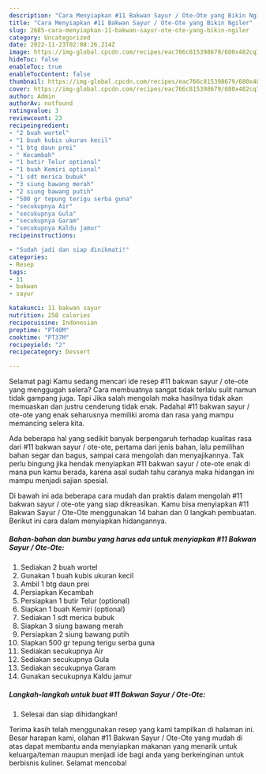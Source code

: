 ```yaml
---
description: "Cara Menyiapkan #11 Bakwan Sayur / Ote-Ote yang Bikin Ngiler"
title: "Cara Menyiapkan #11 Bakwan Sayur / Ote-Ote yang Bikin Ngiler"
slug: 2685-cara-menyiapkan-11-bakwan-sayur-ote-ote-yang-bikin-ngiler
category: Uncategorized
date: 2022-11-23T02:08:26.214Z
image: https://img-global.cpcdn.com/recipes/eac766c815398679/680x482cq70/11-bakwan-sayur-ote-ote-foto-resep-utama.jpg
hideToc: false
enableToc: true
enableTocContent: false
thumbnail: https://img-global.cpcdn.com/recipes/eac766c815398679/680x482cq70/11-bakwan-sayur-ote-ote-foto-resep-utama.jpg
cover: https://img-global.cpcdn.com/recipes/eac766c815398679/680x482cq70/11-bakwan-sayur-ote-ote-foto-resep-utama.jpg
author: Admin
authorAv: notfound
ratingvalue: 3
reviewcount: 23
recipeingredient:
- "2 buah wortel"
- "1 buah kubis ukuran kecil"
- "1 btg daun prei"
- " Kecambah"
- "1 butir Telur optional"
- "1 buah Kemiri optional"
- "1 sdt merica bubuk"
- "3 siung bawang merah"
- "2 siung bawang putih"
- "500 gr tepung terigu serba guna"
- "secukupnya Air"
- "secukupnya Gula"
- "secukupnya Garam"
- "secukupnya Kaldu jamur"
recipeinstructions:

- "Sudah jadi dan siap dinikmati!"
categories:
- Resep
tags:
- 11
- bakwan
- sayur

katakunci: 11 bakwan sayur 
nutrition: 258 calories
recipecuisine: Indonesian
preptime: "PT40M"
cooktime: "PT37M"
recipeyield: "2"
recipecategory: Dessert

---
```



Selamat pagi Kamu sedang mencari ide resep #11 bakwan sayur / ote-ote yang menggugah selera? Cara membuatnya sangat tidak terlalu sulit namun tidak gampang juga. Tapi Jika salah mengolah maka hasilnya tidak akan memuaskan dan justru cenderung tidak enak. Padahal #11 bakwan sayur / ote-ote yang enak seharusnya memiliki aroma dan rasa yang mampu memancing selera kita.


Ada beberapa hal yang sedikit banyak berpengaruh terhadap kualitas rasa dari #11 bakwan sayur / ote-ote, pertama dari jenis bahan, lalu pemilihan bahan segar dan bagus, sampai cara mengolah dan menyajikannya. Tak perlu bingung jika hendak menyiapkan #11 bakwan sayur / ote-ote enak di mana pun kamu berada, karena asal sudah tahu caranya maka hidangan ini mampu menjadi sajian spesial.




Di bawah ini ada beberapa cara mudah dan praktis dalam mengolah #11 bakwan sayur / ote-ote yang siap dikreasikan. Kamu bisa menyiapkan #11 Bakwan Sayur / Ote-Ote menggunakan 14 bahan dan 0 langkah pembuatan. Berikut ini cara dalam menyiapkan hidangannya.

<!--inarticleads1-->

##### Bahan-bahan dan bumbu yang harus ada untuk menyiapkan #11 Bakwan Sayur / Ote-Ote:

1. Sediakan 2 buah wortel
1. Gunakan 1 buah kubis ukuran kecil
1. Ambil 1 btg daun prei
1. Persiapkan  Kecambah
1. Persiapkan 1 butir Telur (optional)
1. Siapkan 1 buah Kemiri (optional)
1. Sediakan 1 sdt merica bubuk
1. Siapkan 3 siung bawang merah
1. Persiapkan 2 siung bawang putih
1. Siapkan 500 gr tepung terigu serba guna
1. Sediakan secukupnya Air
1. Sediakan secukupnya Gula
1. Sediakan secukupnya Garam
1. Gunakan secukupnya Kaldu jamur




<!--inarticleads2-->

##### Langkah-langkah untuk buat #11 Bakwan Sayur / Ote-Ote:


1. Selesai dan siap dihidangkan!



Terima kasih telah menggunakan resep yang kami tampilkan di halaman ini. Besar harapan kami, olahan #11 Bakwan Sayur / Ote-Ote yang mudah di atas dapat membantu anda menyiapkan makanan yang menarik untuk keluarga/teman maupun menjadi ide bagi anda yang berkeinginan untuk berbisnis kuliner. Selamat mencoba!
